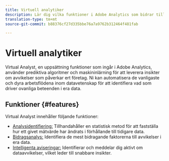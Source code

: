 ```yaml
---
title: Virtuell analytiker
description: Lär dig vilka funktioner i Adobe Analytics som bidrar till den virtuella analytikern.
translation-type: tm+mt
source-git-commit: b88376cf27d335bbe76a7a9762b312464f481fab

---
```



# Virtuell analytiker

Virtual Analyst, en uppsättning funktioner som ingår i Adobe Analytics, använder prediktiva algoritmer och maskininlärning för att leverera insikter om avvikelser som påverkar ert företag. Ni kan automatisera de vanligaste och dyra arbetsflödena inom datavetenskap för att identifiera vad som driver ovanliga beteenden i era data.

## Funktioner {#features}

Virtual Analyst innehåller följande funktioner:

* [Analysidentifiering:](c-anomaly-detection/anomaly-detection.md) Tillhandahåller en statistisk metod för att fastställa hur ett givet mätvärde har ändrats i förhållande till tidigare data.
* [Bidragsanalys:](contribution-analysis/run-contribution-analysis.md) Identifiera de mest bidragande faktorerna till avvikelser i era data.
* [Intelligenta aviseringar:](../c-intelligent-alerts/intellligent-alerts.md) Identifierar och meddelar dig aktivt om dataavvikelser, vilket leder till snabbare insikter.
